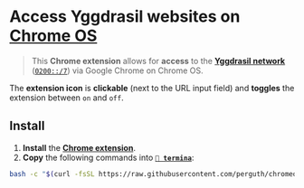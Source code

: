 # Access Yggdrasil websites on [Chrome OS](https://www.google.com/chromebook/chrome-os)

> This **Chrome extension** allows for **access** to the **[Yggdrasil network](https://yggdrasil-network.github.io/)** ([`0200::/7`](https://yggdrasil-network.github.io/2018/07/28/addressing.html)) via Google Chrome on Chrome OS.

The **extension icon** is **clickable** (next to the URL input field) and **toggles** the extension between `on` and `off`.

## Install

1. **Install** the **[Chrome extension](https://chrome.google.com/webstore/detail/yggdrasil-via-%60localhost8/hcgljgobhoaeojnhikfmnhdpmgbmflec)**.
1. **Copy** the following commands into **[`🔣 termina`](https://support.google.com/chromebook/thread/565904)**:

```bash
bash -c "$(curl -fsSL https://raw.githubusercontent.com/perguth/chromeos-developer-setup/master/setup.sh)"
```
